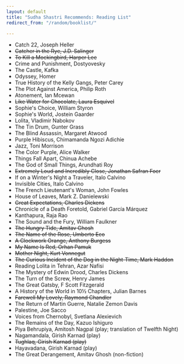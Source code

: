 ```yaml
---
layout: default
title: "Sudha Shastri Recommends: Reading List"
redirect_from: "/random/booklist/"

---
```


  * Catch 22, Joseph Heller
  * <del>Catcher in the Rye, J.D. Salinger</del>
  * <del>To Kill a Mockingbird, Harper Lee</del>
  * Crime and Punishment, Dostyovesky
  * The Castle, Kafka
  * Odyssey, Homer
  * True History of the Kelly Gangs, Peter Carey 
  * The Plot Against America, Philip Roth
  * Atonement, Ian Mcewan
  * <del>Like Water for Chocolate, Laura Esquivel</del>
  * Sophie's Choice, William Styron
  * Sophie's World, Jostein Gaarder
  * Lolita, Vladimir Nabokov
  * The Tin Drum, Gunter Grass
  * The Blind Assassin, Margaret Atwood
  * Purple Hibiscus, Chimamanda Ngozi Adichie
  * Jazz, Toni Morrison
  * The Color Purple, Alice Walker
  * Things Fall Apart, Chinua Achebe 
  * The God of Small Things, Arundhati Roy
  * <del>Extremely Loud and Incredibly Close, Jonathan Safran Foer</del>
  * If on a Winter's Night a Traveler, Italo Calvino
  * Invisible Cities, Italo Calvino
  * The French Lieutenant's Woman, John Fowles
  * House of Leaves, Mark Z. Danielewski
  * <del>Great Expectations, Charles Dickens</del>
  * Chronicle of a Death Foretold, Gabriel García Márquez
  * Kanthapura, Raja Rao
  * The Sound and the Fury, William Faulkner
  * <del>The Hungry Tide, Amitav Ghosh</del>
  * <del>The Name of the Rose, Umberto Eco</del>
  * <del>A Clockwork Orange, Anthony Burgess</del>
  * <del>My Name Is Red, Orhan Pamuk</del>
  * <del>Mother Night, Kurt Vonnegut</del>
  * <del>The Curious Incident of the Dog in the Night-Time, Mark Haddon </del>
  * Reading Lolita in Tehran, Azar Nafisi
  * The Mystery of Edwin Drood, Charles Dickens
  * The Turn of the Screw, Henry James
  * The Great Gatsby, F Scott Fitzgerald
  * A History of the World in 10½ Chapters, Julian Barnes
  * <del>Farewell My Lovely, Raymond Chandler</del>
  * The Return of Martin Guerre, Natalie Zemon Davis
  * Palestine, Joe Sacco
  * Voices from Chernobyl, Svetlana Alexievich
  * The Remains of the Day, Kazuo Ishiguro
  * Piya Behrupiya, Amitosh Nagpal (play; translation of Twelfth Night)
  * Nagamandala, Girish Karnad (play)
  * <del>Tughlaq, Girish Karnad (play)</del>
  * Hayavadana, Girish Karnad (play)
  * The Great Derangement, Amitav Ghosh (non-fiction)
